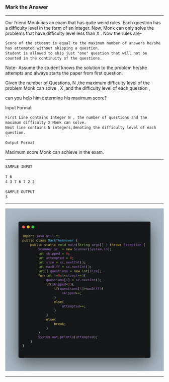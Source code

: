 ### Mark the Answer

-----

Our friend Monk has an exam that has quite weird rules. Each question has a difficulty level in the form of an Integer. Now, Monk can only solve the problems that have difficulty level less than X . Now the rules are-

    Score of the student is equal to the maximum number of answers he/she has attempted without skipping a question.
    Student is allowed to skip just "one" question that will not be counted in the continuity of the questions.

Note- Assume the student knows the solution to the problem he/she attempts and always starts the paper from first question.

Given the number of Questions, N ,the maximum difficulty level of the problem Monk can solve , X ,and the difficulty level of each question ,

can you help him determine his maximum score?

Input Format
```
First Line contains Integer N , the number of questions and the maximum difficulty X Monk can solve.
Next line contains N integers,denoting the difficulty level of each question.
``
Output Format
```
Maximum score Monk can achieve in the exam.

----

```
SAMPLE INPUT

7 6
4 3 7 6 7 2 2

SAMPLE OUTPUT
3
```


----


![](carbon.png)

------


